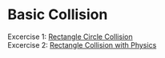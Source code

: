 # Basic Collision
Excercise 1: [Rectangle Circle Collision](https://dangdiem45.github.io/GameTraining/Phrase1/GetStartedWithGameDevelopment/BasicGameMathAndPhysic/BasicCollision/Ex1.html)<br>
Excercise 2: [Rectangle Collision with Physics](https://dangdiem45.github.io/GameTraining/Phrase1/GetStartedWithGameDevelopment/BasicGameMathAndPhysic/BasicCollision/Ex2.html) 